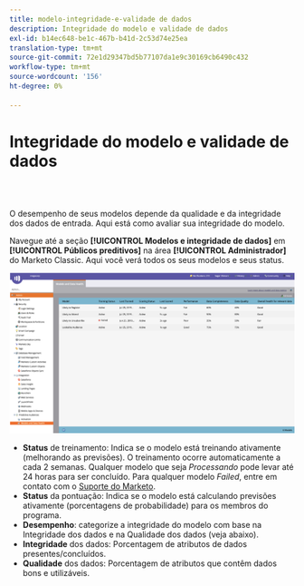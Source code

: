 ```yaml
---
title: modelo-integridade-e-validade de dados
description: Integridade do modelo e validade de dados
exl-id: b14ec648-be1c-467b-b41d-2c53d74e25ea
translation-type: tm+mt
source-git-commit: 72e1d29347bd5b77107da1e9c30169cb6490c432
workflow-type: tm+mt
source-wordcount: '156'
ht-degree: 0%

---
```


# Integridade do modelo e validade de dados

<br> 

O desempenho de seus modelos depende da qualidade e da integridade dos dados de entrada. Aqui está como avaliar sua integridade do modelo.

Navegue até a seção **[!UICONTROL Modelos e integridade de dados]** em **[!UICONTROL Públicos preditivos]** na área **[!UICONTROL Administrador]** do Marketo Classic. Aqui você verá todos os seus modelos e seus status.

![Imagem Um](/help/sky/assets/predictive-audiences/model-health-and-data-validity/model-health-and-data-validity-1.png)

* **Status** de treinamento: Indica se o modelo está treinando ativamente (melhorando as previsões). O treinamento ocorre automaticamente a cada 2 semanas. Qualquer modelo que seja _Processando_ pode levar até 24 horas para ser concluído. Para qualquer modelo _Failed_, entre em contato com o [Suporte do Marketo](https://nation.marketo.com/t5/Support/ct-p/Support).
* **Status** da pontuação: Indica se o modelo está calculando previsões ativamente (porcentagens de probabilidade) para os membros do programa.
* **Desempenho**: categorize a integridade do modelo com base na Integridade dos dados e na Qualidade dos dados (veja abaixo).
* **Integridade** dos dados: Porcentagem de atributos de dados presentes/concluídos.
* **Qualidade** dos dados: Porcentagem de atributos que contêm dados bons e utilizáveis.
